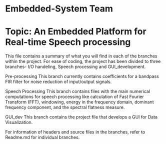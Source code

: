 # Embedded-System Team
# Topic: An Embedded Platform for Real-time Speech processing

This file contains a summary of what you will find in each of the branches within the project. For ease of coding, the project has been divided to three branches- I/O handeling, Speech processing and GUI_development.

Pre-processing
    This branch currently contains coefficients for a bandpass FIR filter for noise reduction of input/output signals.

Speech Processing 
    This branch contains files with the main numerical computations for speech processing like calculation of Fast Fourier Transform           (FFT), windowing, energy in the frequency domain, dominant frequency component, and the spectral flatness measure.
    
GUI_dev
    This branch contains the project file that develops a GUI for Data Visualization.
    
    
For information of headers and source files in the branches, refer to Readme.md for individual branches.
